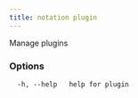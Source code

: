 ```yaml
---
title: notation plugin
---
```


Manage plugins

### Options

```
  -h, --help   help for plugin
```

